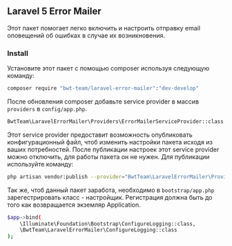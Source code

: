 ## Laravel 5 Error Mailer

Этот пакет помогает легко включить и настроить отправку email оповещений об ошибках в случае их возникновения.
 
### Install

Установите этот пакет с помощью composer используя следующую команду:

```bash
composer require "bwt-team/laravel-error-mailer":"dev-develop"
```

После обновления composer добавьте service provider в массив `providers` в `config/app.php`. 

```bash
BwtTeam\LaravelErrorMailer\Providers\ErrorMailerServiceProvider::class
```

Этот service provider предоставит возможность опубликовать конфигурационный файл, чтоб изменить настройки пакета исходя из ваших потребностей.
После публикации настроек этот service provider можно отключить, для работы пакета он не нужен. Для публикации используйте команду:

```bash
php artisan vendor:publish --provider="BwtTeam\LaravelErrorMailer\Providers\ErrorMailerServiceProvider" --tag=config
```

Так же, чтоб данный пакет заработа, необходимо в `bootstrap/app.php` зарегестрировать класс - настройщик. Регистрация должна быть до того как возвращается экземляр Application.

```bash
$app->bind(
    \Illuminate\Foundation\Bootstrap\ConfigureLogging::class,
    \BwtTeam\LaravelErrorMailer\ConfigureLogging::class
);
```